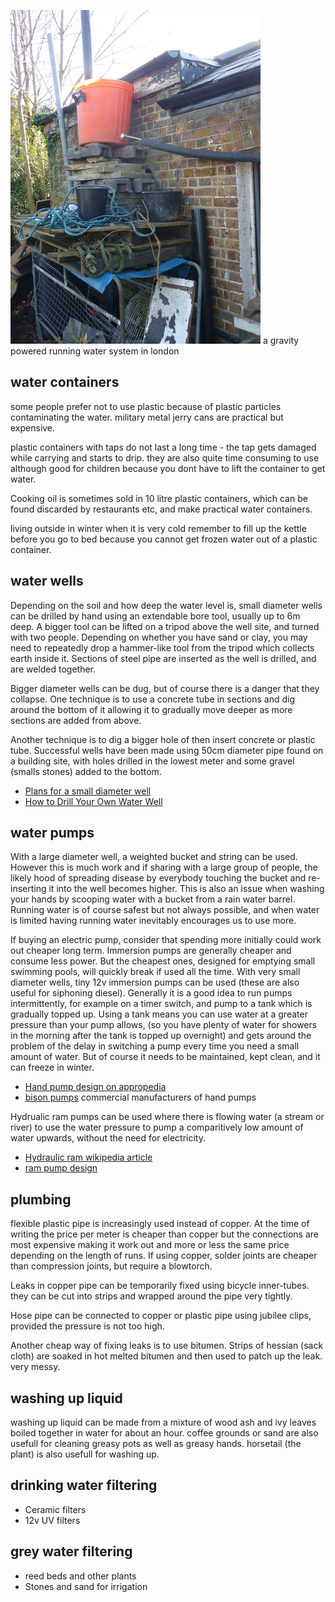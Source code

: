 ![rainwater](img/rainwater.jpg)
a gravity powered running water system in london

water containers
----------------

some people prefer not to use plastic because of plastic particles
contaminating the water. military metal jerry cans are practical but
expensive.

plastic containers with taps do not last a long time - the tap gets
damaged while carrying and starts to drip. they are also quite time
consuming to use although good for children because you dont have to
lift the container to get water.

Cooking oil is sometimes sold in 10 litre plastic containers, which can
be found discarded by restaurants etc, and make practical water
containers.

living outside in winter when it is very cold remember to fill up the
kettle before you go to bed because you cannot get frozen water out of a
plastic container.

water wells
-----------

Depending on the soil and how deep the water level is, small diameter
wells can be drilled by hand using an extendable bore tool, usually up to
6m deep.  A bigger tool can be lifted on a tripod above the well site, and turned with two people.  Depending on whether you have sand or clay, you may need to repeatedly drop a hammer-like tool from the tripod which collects earth inside it.  Sections of steel pipe are inserted as the well is drilled, and are welded together.  

Bigger diameter wells can be dug, but of course there is a danger that they collapse.  One technique is to use a concrete
tube in sections and dig around the bottom of it allowing it to
gradually move deeper as more sections are added from above.

Another technique is to dig a bigger hole of then insert concrete or
plastic tube. Successful wells have been made using 50cm diameter pipe
found on a building site, with holes drilled in the lowest meter and
some gravel (smalls stones) added to the bottom.

-   [Plans for a small diameter well](http://www.fdungan.com/well.htm)
-   [How to Drill Your Own Water Well](http://www.drillyourownwell.com/)

water pumps
-----------

With a large diameter well, a weighted bucket and string can be used.
However this is much work and if sharing with a large group of people,
the likely hood of spreading disease by everybody touching the bucket
and re-inserting it into the well becomes higher. This is also an issue
when washing your hands by scooping water with a bucket from a rain
water barrel. Running water is of course safest but not always possible,
and when water is limited having running water inevitably encourages us
to use more.

If buying an electric pump, consider that spending more initially could
work out cheaper long term. Immersion pumps are generally cheaper and
consume less power. But the cheapest ones, designed for emptying small
swimming pools, will quickly break if used all the time. With very small
diameter wells, tiny 12v immersion pumps can be used (these are also useful for siphoning diesel). Generally it is a
good idea to run pumps intermittently, for example on a timer switch,
and pump to a tank which is gradually topped up. Using a tank means you
can use water at a greater pressure than your pump allows, (so you have
plenty of water for showers in the morning after the tank is topped up
overnight) and gets around the problem of the delay in switching a pump
every time you need a small amount of water.  But of course it needs to be maintained, kept clean, and it can freeze in winter.

-   [Hand pump design on
    appropedia](http://www.appropedia.org/How_to_build_a_hand_powered_pump)
-   [bison pumps](http://bisonpumps.com/) commercial manufacturers of
    hand pumps

Hydrualic ram pumps can be used where there is flowing water (a stream
or river) to use the water pressure to pump a comparitively low amount
of water upwards, without the need for electricity.

-   [Hydraulic ram wikipedia
    article](http://en.wikipedia.org/wiki/Hydraulic_ram)
-   [ram pump design](http://www.clemson.edu/irrig/equip/ram.htm)

plumbing
--------

flexible plastic pipe is increasingly used instead of copper. At the
time of writing the price per meter is cheaper than copper but the
connections are most expensive making it work out and more or less the
same price depending on the length of runs. If using copper, solder
joints are cheaper than compression joints, but require a blowtorch.

Leaks in copper pipe can be temporarily fixed using bicycle inner-tubes.
they can be cut into strips and wrapped around the pipe very
tightly.

Hose pipe can be connected to copper or plastic pipe using jubilee
clips, provided the pressure is not too high.

Another cheap way of fixing leaks is to use
bitumen. Strips of hessian (sack cloth) are soaked in hot melted bitumen and then
used to patch up the leak.  very messy.

washing up liquid
-----------------

washing up liquid can be made from a mixture of wood ash and ivy leaves
boiled together in water for about an hour. coffee grounds or sand are also usefull for
cleaning greasy pots as well as greasy hands. horsetail (the plant) is
also usefull for washing up.

drinking water filtering
------------------------

-   Ceramic filters
-   12v UV filters

grey water filtering
--------------------

-   reed beds and other plants
-   Stones and sand for irrigation

